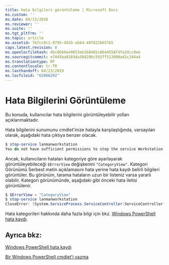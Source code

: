 ```yaml
---
title: Hata bilgileri görüntüleme | Microsoft Docs
ms.custom: ''
ms.date: 09/13/2016
ms.reviewer: ''
ms.suite: ''
ms.tgt_pltfrm: ''
ms.topic: article
ms.assetid: 76fcc0c1-9795-45d3-a564-40f822b657b5
caps.latest.revision: 8
ms.openlocfilehash: 4bc8666ee9053eb368402c8644558f4fe2dcc9ee
ms.sourcegitcommit: e7445ba8203da304286c591ff513900ad1c244a4
ms.translationtype: MT
ms.contentlocale: tr-TR
ms.lasthandoff: 04/23/2019
ms.locfileid: "62068292"
---
```

# <a name="displaying-error-information"></a>Hata Bilgilerini Görüntüleme

Bu konuda, kullanıcılar hata bilgilerini görüntüleyebilir yolları açıklanmaktadır.

Hata bilgilerini sunumunu cmdlet'inize hatayla karşılaştığında, varsayılan olarak, aşağıdaki hata çıktıya benzer olacak.

```powershell
$ stop-service lanmanworkstation
You do not have sufficient permissions to stop the service Workstation.
```

Ancak, kullanıcıların hataları kategoriye göre ayarlayarak görüntüleyebileceği `$ErrorView` değişkenini `"CategoryView"`. Kategori Görünümü Serbest metin açıklamasını hata yerine hata kaydı belirli bilgileri görüntüler. Bu görünüm, tarama hataların uzun bir listeniz varsa yararlı olabilir. Kategori görünümünde, aşağıdaki gibi önceki hata iletisi görüntülenir.

```powershell
$ $ErrorView = "CategoryView"
$ stop-service lanmanworkstation
CloseError: (System.ServiceProcess.ServiceController:ServiceController) [stop-service], ServiceCommandException
```

Hata kategorileri hakkında daha fazla bilgi için bkz. [Windows PowerShell hata kaydı](./windows-powershell-error-records.md).

## <a name="see-also"></a>Ayrıca bkz:

[Windows PowerShell hata kaydı](./windows-powershell-error-records.md)

[Bir Windows PowerShell cmdlet'i yazma](./writing-a-windows-powershell-cmdlet.md)
